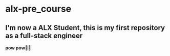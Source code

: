 


# alx-pre_course
 
## I'm now a ALX Student, this is my first repository as a full-stack engineer 
**pow pow🔫😜**

